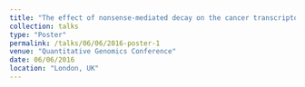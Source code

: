 ```yaml
---
title: "The effect of nonsense-mediated decay on the cancer transcriptome"
collection: talks
type: "Poster"
permalink: /talks/06/06/2016-poster-1
venue: "Quantitative Genomics Conference"
date: 06/06/2016
location: "London, UK"
---
```

